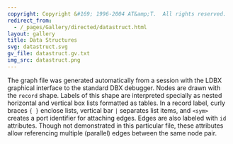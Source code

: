 ```yaml
---
copyright: Copyright &#169; 1996-2004 AT&amp;T.  All rights reserved.
redirect_from:
  - /_pages/Gallery/directed/datastruct.html
layout: gallery
title: Data Structures
svg: datastruct.svg
gv_file: datastruct.gv.txt
img_src: datastruct.png
---
```

The graph file was generated automatically from
a session with the LDBX graphical interface
to the standard DBX debugger.  Nodes are drawn
with the `record` shape.  Labels of this shape
are interpreted specially as nested horizontal
and vertical box lists formatted as tables.
In a record label, curly braces `{ }` enclose
lists, vertical bar `|` separates list items,
and `<sym>` creates a port identifier for attaching
edges.  Edges are also labeled with `id` attributes. 
Though not demonstrated in this particular file,
these attributes allow referencing multiple
(parallel) edges between the same node pair.
